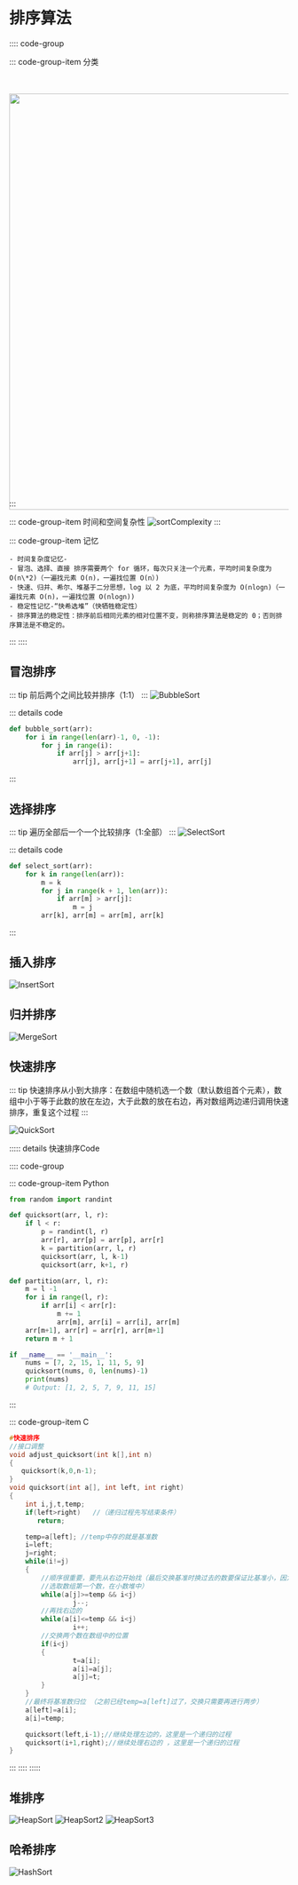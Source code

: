 [bubblesort]: ./assets/BubbleSort.gif
[sortmind]: ./assets/sortMind.jpg
[sortcomplexity]: ./assets/sortTimeSpaceComplexity.png
[selectsort]: ./assets/SelectSort.gif
[insertsort]: ./assets/InsertSort.gif
[mergesort]: ./assets/MergeSort.gif
[quicksort]: ./assets/QuickSort.gif
[heapsort]: ./assets/HeapSort.gif
[heapsort2]: ./assets/HeapSort2.gif
[heapsort3]: ./assets/HeapSort3.gif
[hashsort]: ./assets/HashSort.gif

# 排序算法


:::: code-group

::: code-group-item 分类

<img src="./assets/sortMind.jpg" alt="" style="transform: translateY(34px); width: 750px;">

:::


::: code-group-item 时间和空间复杂性
![sortComplexity]
:::


::: code-group-item 记忆

```
- 时间复杂度记忆-
- 冒泡、选择、直接 排序需要两个 for 循环，每次只关注一个元素，平均时间复杂度为 O(n\*2)（一遍找元素 O(n)，一遍找位置 O(n）)
- 快速、归并、希尔、堆基于二分思想，log 以 2 为底，平均时间复杂度为 O(nlogn)（一遍找元素 O(n)，一遍找位置 O(nlogn))
- 稳定性记忆-“快希选堆”（快牺牲稳定性）
- 排序算法的稳定性：排序前后相同元素的相对位置不变，则称排序算法是稳定的 0；否则排序算法是不稳定的。
```

:::
::::


## 冒泡排序

::: tip
前后两个之间比较并排序（1:1）
:::
![BubbleSort]

::: details code

```Python
def bubble_sort(arr):
    for i in range(len(arr)-1, 0, -1):
        for j in range(i):
            if arr[j] > arr[j+1]:
                arr[j], arr[j+1] = arr[j+1], arr[j]

```

:::


## 选择排序

::: tip
遍历全部后一个一个比较排序（1:全部）
:::
![SelectSort]

::: details code

```python
def select_sort(arr):
    for k in range(len(arr)):
        m = k
        for j in range(k + 1, len(arr)):
            if arr[m] > arr[j]:
                m = j
        arr[k], arr[m] = arr[m], arr[k]

```

:::

## 插入排序

![InsertSort]

## 归并排序

![MergeSort]

## 快速排序

::: tip
快速排序从小到大排序：在数组中随机选一个数（默认数组首个元素），数组中小于等于此数的放在左边，大于此数的放在右边，再对数组两边递归调用快速排序，重复这个过程
:::

![QuickSort]

::::: details 快速排序Code

:::: code-group

::: code-group-item Python

```python
from random import randint

def quicksort(arr, l, r):
    if l < r:
        p = randint(l, r)
        arr[r], arr[p] = arr[p], arr[r]
        k = partition(arr, l, r)
        quicksort(arr, l, k-1)
        quicksort(arr, k+1, r)

def partition(arr, l, r):
    m = l -1
    for i in range(l, r):
        if arr[i] < arr[r]:
            m += 1
            arr[m], arr[i] = arr[i], arr[m]
    arr[m+1], arr[r] = arr[r], arr[m+1]
    return m + 1

if __name__ == '__main__':
    nums = [7, 2, 15, 1, 11, 5, 9]
    quicksort(nums, 0, len(nums)-1)
    print(nums)
    # Output: [1, 2, 5, 7, 9, 11, 15]
```

:::

::: code-group-item C
```cpp
#快速排序
//接口调整
void adjust_quicksort(int k[],int n)
{
   quicksort(k,0,n-1);
}
void quicksort(int a[], int left, int right)
{
    int i,j,t,temp;
    if(left>right)   //（递归过程先写结束条件）
       return;

    temp=a[left]; //temp中存的就是基准数
    i=left;
    j=right;
    while(i!=j)
    {
        //顺序很重要，要先从右边开始找（最后交换基准时换过去的数要保证比基准小，因为基准
        //选取数组第一个数，在小数堆中）
        while(a[j]>=temp && i<j)
                j--;
        //再找右边的
        while(a[i]<=temp && i<j)
                i++;
        //交换两个数在数组中的位置
        if(i<j)
        {
                t=a[i];
                a[i]=a[j];
                a[j]=t;
        }
    }
    //最终将基准数归位 （之前已经temp=a[left]过了，交换只需要再进行两步）
    a[left]=a[i];
    a[i]=temp;

    quicksort(left,i-1);//继续处理左边的，这里是一个递归的过程
    quicksort(i+1,right);//继续处理右边的 ，这里是一个递归的过程
}
```

:::
::::
:::::

## 堆排序

![HeapSort]
![HeapSort2]
![HeapSort3]

## 哈希排序

![HashSort]

